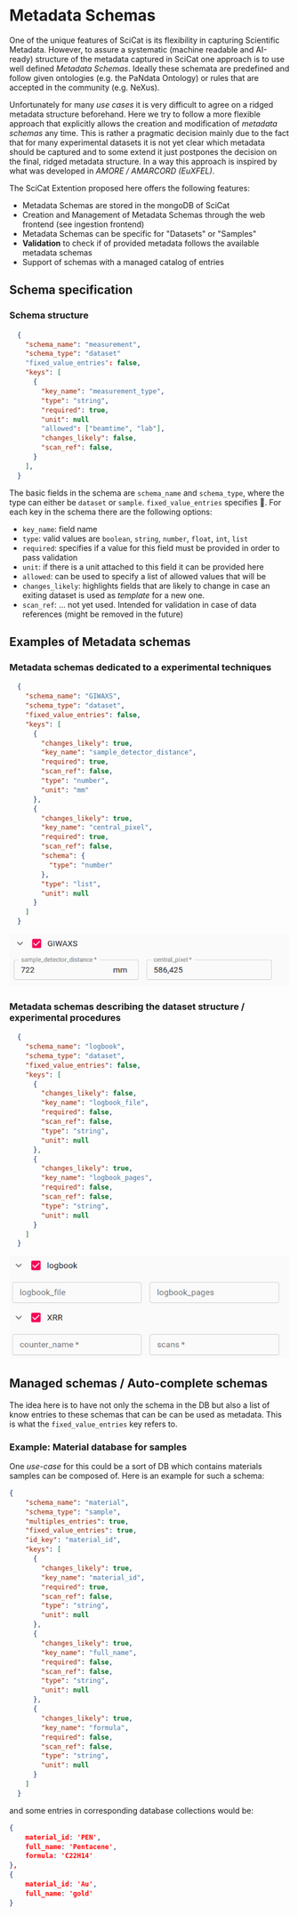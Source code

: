 # Metadata Schemas
One of the unique features of SciCat is its flexibility in capturing Scientific Metadata. However, to assure a systematic (machine readable and AI-ready) structure of the metadata captured in SciCat one approach is to use well defined _Metadata Schemas_. Ideally these schemata are predefined and follow given ontologies (e.g. the PaNdata Ontology) or rules that are accepted in the community (e.g. NeXus). 

Unfortunately for many _use cases_ it is very difficult to agree on a ridged metadata structure beforehand. Here we try to follow a more flexible approach that explicitly allows the creation and modification of _metadata schemas_ any time. This is rather a pragmatic decision mainly due to the fact that for many experimental datasets it is not yet clear which metadata should be captured and to some extend it just postpones the decision on the final, ridged metadata structure. In a way this approach is inspired by what was developed in _AMORE / AMARCORD (EuXFEL)_.

The SciCat Extention proposed here offers the following features:

- Metadata Schemas are stored in the mongoDB of SciCat
- Creation and Management of Metadata Schemas through the web frontend (see ingestion frontend)
- Metadata Schemas can be specific for "Datasets" or "Samples"
- **Validation** to check if of provided metadata follows the available metadata schemas
- Support of schemas with a managed catalog of entries


## Schema specification
 
### Schema structure

```json
  {
    "schema_name": "measurement",
    "schema_type": "dataset"
    "fixed_value_entries": false,
    "keys": [
      {
        "key_name": "measurement_type",
        "type": "string",
        "required": true,
        "unit": null
        "allowed": ["beamtime", "lab"],
        "changes_likely": false,
        "scan_ref": false,
      }
    ],
  }
```

The basic fields in the schema are `schema_name` and `schema_type`, where the type can either be `dataset` or `sample`. `fixed_value_entries` specifies 🔶. For each key in the schema there are the following options:

- `key_name`: field name
- `type`:  valid values are `boolean`, `string`, `number`, `float`, `int`, `list`
- `required`: specifies if a value for this field must be provided in order to pass validation 
- `unit`: if there is a unit attached to this field it can be provided here
- `allowed`: can be used to specify a list of allowed values that will be
- `changes_likely`: highlights fields that are likely to change in case an exiting dataset is used as _template_ for a new one. 
- `scan_ref`: ... not yet used. Intended for validation in case of data references (might be removed in the future)


## Examples of Metadata schemas


### Metadata schemas dedicated to a experimental techniques

```json
  {
    "schema_name": "GIWAXS",
    "schema_type": "dataset",
    "fixed_value_entries": false,
    "keys": [
      {
        "changes_likely": true,
        "key_name": "sample_detector_distance",
        "required": true,
        "scan_ref": false,
        "type": "number",
        "unit": "mm"
      },
      {
        "changes_likely": true,
        "key_name": "central_pixel",
        "required": true,
        "scan_ref": false,
        "schema": {
          "type": "number"
        },
        "type": "list",
        "unit": null
      }
    ]
  }
```

![Screenshot](img/giwaxs.png)

### Metadata schemas describing the dataset structure / experimental procedures

```json
  {
    "schema_name": "logbook",
    "schema_type": "dataset",
    "fixed_value_entries": false,
    "keys": [
      {
        "changes_likely": false,
        "key_name": "logbook_file",
        "required": false,
        "scan_ref": false,
        "type": "string",
        "unit": null
      },
      {
        "changes_likely": true,
        "key_name": "logbook_pages",
        "required": false,
        "scan_ref": false,
        "type": "string",
        "unit": null
      }
    ]
  }
```

![Screenshot](img/logbook-xrr.png)

## Managed schemas / Auto-complete schemas

 The idea here is to have not only the schema in the DB but also a list of know entries to these schemas that can be can be used as metadata. This is what the `fixed_value_entries` key refers to.

### Example: Material database for samples
One _use-case_ for this could be a sort of DB which contains materials samples can be composed of. Here is an example for such a schema:

```json
{
    "schema_name": "material",
    "schema_type": "sample",
    "multiples_entries": true,
    "fixed_value_entries": true,
    "id_key": "material_id",
    "keys": [
      {
        "changes_likely": true,
        "key_name": "material_id",
        "required": true,
        "scan_ref": false,
        "type": "string",
        "unit": null
      },
      {
        "changes_likely": true,
        "key_name": "full_name",
        "required": false,
        "scan_ref": false,
        "type": "string",
        "unit": null
      },
      {
        "changes_likely": true,
        "key_name": "formula",
        "required": false,
        "scan_ref": false,
        "type": "string",
        "unit": null
      }
    ]
  }
```

and some entries in corresponding database collections would be:

```json
{
    material_id: 'PEN',
    full_name: 'Pentacene',
    formula: 'C22H14'
},
{
    material_id: 'Au',
    full_name: 'gold'
}
```
